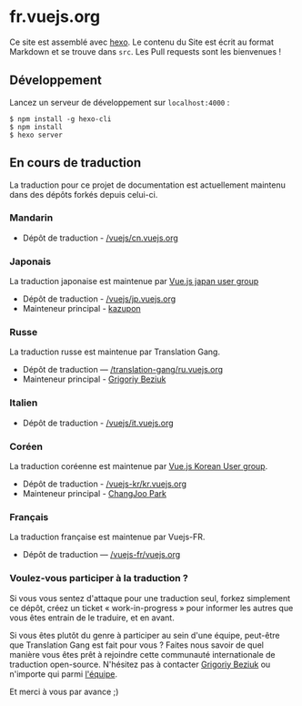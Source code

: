 # fr.vuejs.org

Ce site est assemblé avec [hexo](http://hexo.io/). Le contenu du Site est écrit au format Markdown et se trouve dans `src`. Les Pull requests sont les bienvenues !

## Développement

Lancez un serveur de développement sur `localhost:4000` :

```
$ npm install -g hexo-cli
$ npm install
$ hexo server
```

## En cours de traduction

La traduction pour ce projet de documentation est actuellement maintenu dans des dépôts forkés depuis celui-ci.

### Mandarin

* Dépôt de traduction - [/vuejs/cn.vuejs.org](https://github.com/vuejs/cn.vuejs.org)

### Japonais

La traduction japonaise est maintenue par [Vue.js japan user group](https://github.com/vuejs-jp)

* Dépôt de traduction - [/vuejs/jp.vuejs.org](https://github.com/vuejs/jp.vuejs.org)
* Mainteneur principal - [kazupon](https://github.com/kazupon)

### Russe

La traduction russe est maintenue par Translation Gang.

* Dépôt de traduction — [/translation-gang/ru.vuejs.org](https://github.com/translation-gang/ru.vuejs.org)
* Mainteneur principal - [Grigoriy Beziuk](https://gbezyuk.github.io)

### Italien

* Dépôt de traduction - [/vuejs/it.vuejs.org](https://github.com/vuejs/it.vuejs.org)

### Coréen

La traduction coréenne est maintenue par [Vue.js Korean User group](https://github.com/vuejs-kr).

* Dépôt de traduction - [/vuejs-kr/kr.vuejs.org](https://github.com/vuejs-kr/kr.vuejs.org)
* Mainteneur principal - [ChangJoo Park](https://github.com/ChangJoo-Park)

### Français

La traduction française est maintenue par Vuejs-FR.

* Dépôt de traduction — [/vuejs-fr/vuejs.org](https://github.com/vuejs-fr/vuejs.org)

### Voulez-vous participer à la traduction ?

Si vous vous sentez d'attaque pour une traduction seul, forkez simplement ce dépôt, créez un ticket « work-in-progress » pour informer les autres que vous êtes entrain de le traduire, et en avant.

Si vous êtes plutôt du genre à participer au sein d'une équipe, peut-être que Translation Gang est fait pour vous ? Faites nous savoir de quel manière vous êtes prêt à rejoindre cette communauté internationale de traduction open-source. N'hésitez pas à contacter [Grigoriy Beziuk](https://gbezyuk.github.io) ou n'importe qui parmi [l'équipe](https://github.com/orgs/translation-gang/people).

Et merci à vous par avance ;)
